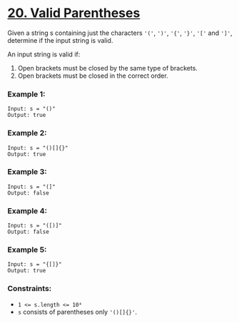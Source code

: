 # [20. Valid Parentheses](https://leetcode.com/problems/valid-parentheses/)

Given a string s containing just the characters `'('`, `')'`, `'{'`, `'}'`, `'['` and `']'`, determine if the input string is valid.

An input string is valid if:

1. Open brackets must be closed by the same type of brackets.
2. Open brackets must be closed in the correct order.
 

### Example 1:
```
Input: s = "()"
Output: true
```

### Example 2:
```
Input: s = "()[]{}"
Output: true
```

### Example 3:
```
Input: s = "(]"
Output: false
```

### Example 4:
```
Input: s = "([)]"
Output: false
```

### Example 5:
```
Input: s = "{[]}"
Output: true
```

### Constraints:

- `1 <= s.length <= 10⁴`
- `s` consists of parentheses only `'()[]{}'`.
